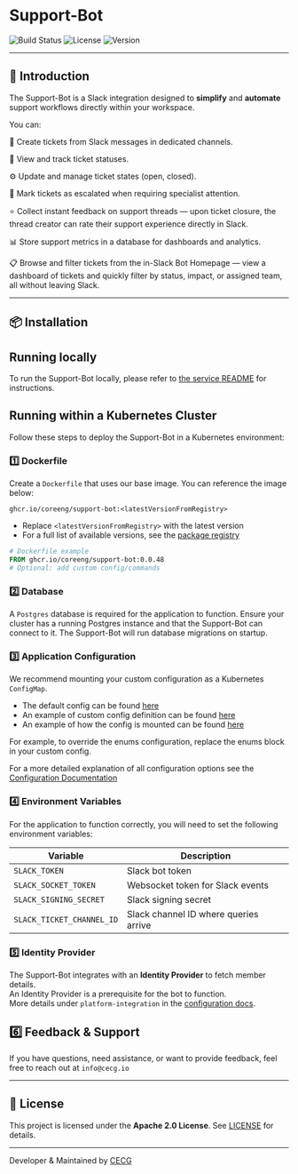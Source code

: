 # Support-Bot

![Build Status](https://img.shields.io/github/actions/workflow/status/coreeng/support-bot/support-bot-fast-feedback.yaml?branch=main)
![License](https://img.shields.io/github/license/coreeng/support-bot)
![Version](https://img.shields.io/github/v/tag/coreeng/support-bot)

___
## 🚀 Introduction 
The Support-Bot is a Slack integration designed to **simplify** and **automate** support workflows directly
within your workspace.

You can:

🧾 Create tickets from Slack messages in dedicated channels.

👀 View and track ticket statuses.

⚙️ Update and manage ticket states (open, closed).

🚨 Mark tickets as escalated when requiring specialist attention.

⭐ Collect instant feedback on support threads — upon ticket closure, the thread creator can rate their support experience directly in Slack.

📊 Store support metrics in a database for dashboards and analytics.

📋 Browse and filter tickets from the in-Slack Bot Homepage — view a dashboard of tickets and quickly filter by status, impact, or assigned team, all without leaving Slack.

___

## 📦 Installation

## Running locally

To run the Support-Bot locally, please refer to [the service README](https://github.com/coreeng/support-bot/blob/main/api/service/README.md) for instructions.

## Running within a Kubernetes Cluster

Follow these steps to deploy the Support-Bot in a Kubernetes environment:

### 1️⃣ Dockerfile

Create a `Dockerfile` that uses our base image. You can reference the image below:

```
ghcr.io/coreeng/support-bot:<latestVersionFromRegistry>
```
 
* Replace `<latestVersionFromRegistry>` with the latest version
* For a full list of available versions, see the [package registry](https://github.com/coreeng/support-bot/pkgs/container/support-bot)

```Dockerfile
# Dockerfile example
FROM ghcr.io/coreeng/support-bot:0.0.48
# Optional: add custom config/commands
```
### 2️⃣ Database

A `Postgres` database is required for the application to function. Ensure your cluster has a running
Postgres instance and that the Support-Bot can connect to it. The Support-Bot will run database migrations on startup.

### 3️⃣ Application Configuration

We recommend mounting your custom configuration as a Kubernetes `ConfigMap`.

* The default config can be found [here](https://github.com/coreeng/support-bot/blob/main/api/service/src/main/resources/application.yaml)
* An example of custom config definition can be found [here](https://github.com/coreeng/support-bot/blob/main/api/k8s/service/values.yaml#L118)
* An example of how the config is mounted can be found [here](https://github.com/coreeng/support-bot/blob/main/api/k8s/service/templates/deployment.yaml#L58)

For example, to override the enums configuration, replace the enums block in your custom config.

For a more detailed explanation of all configuration options see the [Configuration Documentation](https://github.com/coreeng/support-bot/blob/main/api/service/docs/configuration.md)

### 4️⃣ Environment Variables

For the application to function correctly, you will need to set the following environment variables:

| Variable | Description |
|----------|-------------|
| `SLACK_TOKEN` | Slack bot token |
| `SLACK_SOCKET_TOKEN` | Websocket token for Slack events |
| `SLACK_SIGNING_SECRET` | Slack signing secret |
| `SLACK_TICKET_CHANNEL_ID` | Slack channel ID where queries arrive |

### 5️⃣ Identity Provider

The Support-Bot integrates with an **Identity Provider** to fetch member details.  
An Identity Provider is a prerequisite for the bot to function.  
More details under `platform-integration` in the [configuration docs](https://github.com/coreeng/support-bot/blob/main/api/service/docs/configuration.md).

## 6️⃣ Feedback & Support

If you have questions, need assistance, or want to provide feedback, feel free to reach out at `info@cecg.io`

--- 

## 📄 License

This project is licensed under the **Apache 2.0 License**. See [LICENSE](LICENCE) for details.

---

Developer & Maintained by [CECG](https://cecg.io/about-us)